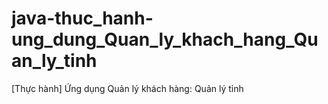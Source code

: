 # java-thuc_hanh-ung_dung_Quan_ly_khach_hang_Quan_ly_tinh
[Thực hành] Ứng dụng Quản lý khách hàng: Quản lý tỉnh
